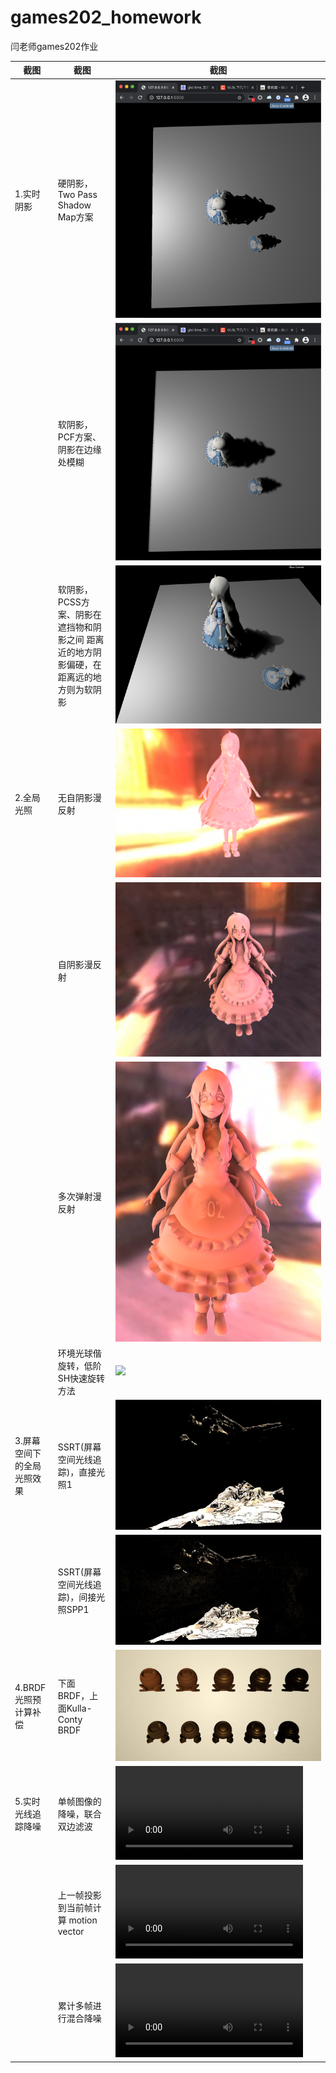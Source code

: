 # games202_homework
闫老师games202作业

| 截图 | 截图 | 截图 |
| --- | - | --- |
| 1.实时阴影 | 硬阴影，Two Pass Shadow Map方案 | ![](homework1/hw1/image/SM_shadowmap.png) | 
|  | 软阴影，PCF方案、阴影在边缘处模糊 | ![](homework1/hw1/image/PCF_xpcf.png) | 
|  | 软阴影，PCSS方案、阴影在遮挡物和阴影之间 距离近的地方阴影偏硬，在距离远的地方则为软阴影 | ![](homework1/hw1/image/PCSS_xPCSS.png) | 
| 2.全局光照 | 无自阴影漫反射 | ![](homework2/Assignment2/images/PRT_Unshadowed_zw.png) | 
|  | 自阴影漫反射 | ![](homework2/Assignment2/images/PRT_Shadowed_zw.png) | 
|  | 多次弹射漫反射 | ![](homework2/Assignment2/images/PRT_InterRef_Bounce2_zw.png) | 
|  | 环境光球偕旋转，低阶SH快速旋转方法 | ![](homework2/Assignment2/images/PRT_Rotation_zw.gif) | 
| 3.屏幕空间下的全局光照效果 | SSRT(屏幕空间光线追踪)，直接光照1 | ![](homework3/images/直接光照1.png) | 
|  | SSRT(屏幕空间光线追踪)，间接光照SPP1 | ![](homework3/images/间接光照1-spp1.png) | 
| 4.BRDF光照预计算补偿 | 下面BRDF，上面Kulla-Conty BRDF | ![](homework4/images/BRDF.png) | 
| 5.实时光线追踪降噪 | 单帧图像的降噪，联合双边滤波 | ![](homework5/pink-room-result-dinoise.mp4) | 
|  | 上一帧投影到当前帧计算 motion vector | ![](homework5/pink-room-result-projection.mp4) | 
|  | 累计多帧进行混合降噪 | ![](homework5/pink-room-result-result.mp4) | 
